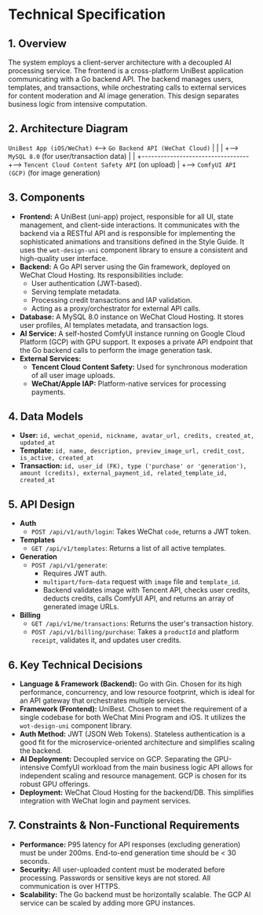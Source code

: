 # Technical Specification

## 1. Overview
The system employs a client-server architecture with a decoupled AI processing service. The frontend is a cross-platform UniBest application communicating with a Go backend API. The backend manages users, templates, and transactions, while orchestrating calls to external services for content moderation and AI image generation. This design separates business logic from intensive computation.

## 2. Architecture Diagram
`UniBest App (iOS/WeChat)` <--> `Go Backend API (WeChat Cloud)`
          |                                  |
          |                                  +--> `MySQL 8.0` (for user/transaction data)
          |                                  |
          +----------------------------------+--> `Tencent Cloud Content Safety API` (on upload)
                                             |
                                             +--> `ComfyUI API (GCP)` (for image generation)

## 3. Components
- **Frontend:** A UniBest (uni-app) project, responsible for all UI, state management, and client-side interactions. It communicates with the backend via a RESTful API and is responsible for implementing the sophisticated animations and transitions defined in the Style Guide. It uses the `wot-design-uni` component library to ensure a consistent and high-quality user interface.
- **Backend:** A Go API server using the Gin framework, deployed on WeChat Cloud Hosting. Its responsibilities include:
  - User authentication (JWT-based).
  - Serving template metadata.
  - Processing credit transactions and IAP validation.
  - Acting as a proxy/orchestrator for external API calls.
- **Database:** A MySQL 8.0 instance on WeChat Cloud Hosting. It stores user profiles, AI templates metadata, and transaction logs.
- **AI Service:** A self-hosted ComfyUI instance running on Google Cloud Platform (GCP) with GPU support. It exposes a private API endpoint that the Go backend calls to perform the image generation task.
- **External Services:**
  - **Tencent Cloud Content Safety:** Used for synchronous moderation of all user image uploads.
  - **WeChat/Apple IAP:** Platform-native services for processing payments.

## 4. Data Models
- **User:** `id, wechat_openid, nickname, avatar_url, credits, created_at, updated_at`
- **Template:** `id, name, description, preview_image_url, credit_cost, is_active, created_at`
- **Transaction:** `id, user_id (FK), type ('purchase' or 'generation'), amount (credits), external_payment_id, related_template_id, created_at`

## 5. API Design
- **Auth**
  - `POST /api/v1/auth/login`: Takes WeChat `code`, returns a JWT token.
- **Templates**
  - `GET /api/v1/templates`: Returns a list of all active templates.
- **Generation**
  - `POST /api/v1/generate`:
    - Requires JWT auth.
    - `multipart/form-data` request with `image` file and `template_id`.
    - Backend validates image with Tencent API, checks user credits, deducts credits, calls ComfyUI API, and returns an array of generated image URLs.
- **Billing**
  - `GET /api/v1/me/transactions`: Returns the user's transaction history.
  - `POST /api/v1/billing/purchase`: Takes a `productId` and platform `receipt`, validates it, and updates user credits.

## 6. Key Technical Decisions
- **Language & Framework (Backend):** Go with Gin. Chosen for its high performance, concurrency, and low resource footprint, which is ideal for an API gateway that orchestrates multiple services.
- **Framework (Frontend):** UniBest. Chosen to meet the requirement of a single codebase for both WeChat Mini Program and iOS. It utilizes the `wot-design-uni` component library.
- **Auth Method:** JWT (JSON Web Tokens). Stateless authentication is a good fit for the microservice-oriented architecture and simplifies scaling the backend.
- **AI Deployment:** Decoupled service on GCP. Separating the GPU-intensive ComfyUI workload from the main business logic API allows for independent scaling and resource management. GCP is chosen for its robust GPU offerings.
- **Deployment:** WeChat Cloud Hosting for the backend/DB. This simplifies integration with WeChat login and payment services.

## 7. Constraints & Non-Functional Requirements
- **Performance:** P95 latency for API responses (excluding generation) must be under 200ms. End-to-end generation time should be < 30 seconds.
- **Security:** All user-uploaded content must be moderated before processing. Passwords or sensitive keys are not stored. All communication is over HTTPS.
- **Scalability:** The Go backend must be horizontally scalable. The GCP AI service can be scaled by adding more GPU instances.